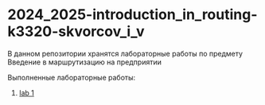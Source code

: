 # 2024_2025-introduction_in_routing-k3320-skvorcov_i_v

В данном репозитории хранятся лабораторные работы по предмету 
Введение в маршрутизацию на предприятии

Выполненные лабораторные работы:

1. [lab 1](lab1/README.md)
